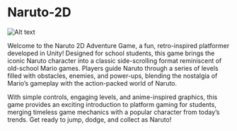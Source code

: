 # Naruto-2D

![Alt text](https://github.com/sabari-1504/Naruto-2D/main/naruto.png)

Welcome to the Naruto 2D Adventure Game, a fun, retro-inspired platformer developed in Unity! Designed for school students, this game brings the iconic Naruto character into a classic side-scrolling format reminiscent of old-school Mario games. Players guide Naruto through a series of levels filled with obstacles, enemies, and power-ups, blending the nostalgia of Mario’s gameplay with the action-packed world of Naruto.

With simple controls, engaging levels, and anime-inspired graphics, this game provides an exciting introduction to platform gaming for students, merging timeless game mechanics with a popular character from today’s trends. Get ready to jump, dodge, and collect as Naruto!

